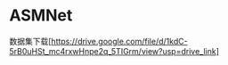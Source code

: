 # ASMNet
数据集下载[https://drive.google.com/file/d/1kdC-5rB0uHSt_mc4rxwHnpe2q_5TIGrm/view?usp=drive_link]
